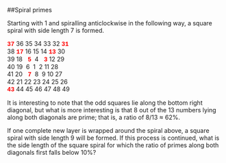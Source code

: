 ##Spiral primes

Starting with 1 and spiralling anticlockwise in the following way, a square spiral with side length 7 is formed.

<span style="color:#ff0000;font-family:&apos;courier new&apos;;"><b>37</b></span> 36 35 34 33 32 <span style="color:#ff0000;font-family:&apos;courier new&apos;;"><b>31</b></span><br>
38 <span style="color:#ff0000;font-family:&apos;courier new&apos;;"><b>17</b></span> 16 15 14 <span style="color:#ff0000;font-family:&apos;courier new&apos;;"><b>13</b></span> 30<br>
39 18 <span style="color:#ff0000;font-family:&apos;courier new&apos;;">&#xA0;<b>5</b></span> &#xA0;4 <span style="color:#ff0000;font-family:&apos;courier new&apos;;">&#xA0;<b>3</b></span> 12 29<br>
40 19 &#xA0;6 &#xA0;1 &#xA0;2 11 28<br>
41 20 <span style="color:#ff0000;font-family:&apos;courier new&apos;;">&#xA0;<b>7</b></span> &#xA0;8 &#xA0;9 10 27<br>
42 21 22 23 24 25 26<br><span style="color:#ff0000;font-family:&apos;courier new&apos;;"><b>43</b></span> 44 45 46 47 48 49

It is interesting to note that the odd squares lie along the bottom right diagonal, but what is more interesting is that 8 out of the 13 numbers lying along both diagonals are prime; that is, a ratio of 8/13 &#x2248; 62%.

If one complete new layer is wrapped around the spiral above, a square spiral with side length 9 will be formed. If this process is continued, what is the side length of the square spiral for which the ratio of primes along both diagonals first falls below 10%?
